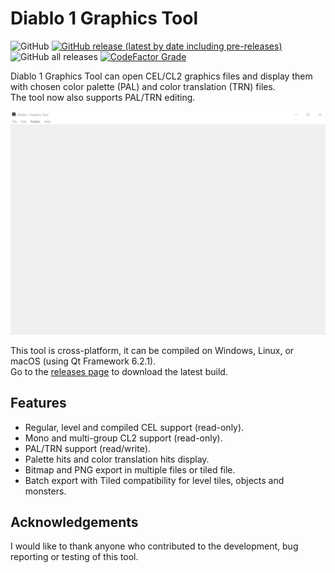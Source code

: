 # Diablo 1 Graphics Tool
![GitHub](https://img.shields.io/github/license/savagesteel/d1-graphics-tool?style=flat-square)
[![GitHub release (latest by date including pre-releases)](https://img.shields.io/github/v/release/savagesteel/d1-graphics-tool?include_prereleases&style=flat-square)](https://github.com/savagesteel/d1-graphics-tool/releases)
![GitHub all releases](https://img.shields.io/github/downloads/savagesteel/d1-graphics-tool/total?style=flat-square)
[![CodeFactor Grade](https://img.shields.io/codefactor/grade/github/savagesteel/d1-graphics-tool?style=flat-square)](https://www.codefactor.io/repository/github/savagesteel/d1-graphics-tool/overview)

Diablo 1 Graphics Tool can open CEL/CL2 graphics files and display them with chosen color palette (PAL) and color translation (TRN) files.  
The tool now also supports PAL/TRN editing.

![Screenshot 1](/images/demo001.gif)

This tool is cross-platform, it can be compiled on Windows, Linux, or macOS (using Qt Framework 6.2.1).  
Go to the [releases page](https://github.com/savagesteel/d1-graphics-tool/releases) to download the latest build.

## Features
- Regular, level and compiled CEL support (read-only).
- Mono and multi-group CL2 support (read-only).
- PAL/TRN support (read/write).
- Palette hits and color translation hits display.
- Bitmap and PNG export in multiple files or tiled file.
- Batch export with Tiled compatibility for level tiles, objects and monsters.

## Acknowledgements
I would like to thank anyone who contributed to the development, bug reporting or testing of this tool.
